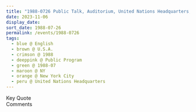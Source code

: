 ```yaml
---
title: "1988-0726 Public Talk, Auditorium, United Nations Headquarters, Manhattan, New York City, NY, U.S.A."
date: 2023-11-06
display_date: 
sort_date: 1988-07-26
permalink: /events/1988-0726
tags:
  - blue @ English
  - brown @ U.S.A.
  - crimson @ 1988
  - deeppink @ Public Program
  - green @ 1988-07
  - maroon @ NY
  - orange @ New York City
  - peru @ United Nations Headquarters
---
```


<wave-list>
  <list-title color="green" width="75">Key Quote</list-title>
  <list-item color="BlanchedAlmond"  width="200"></list-item>
  <list-item color="Lavender"></list-item>
  <list-item color="BlanchedAlmond"></list-item>
</wave-list>

<br>

<wave-list>
  <list-title color="green" width="75">Comments</list-title>
  <list-item color="BlanchedAlmond"  width="200"></list-item>
  <list-item color="Lavender"></list-item>
  <list-item color="BlanchedAlmond"></list-item>
</wave-list>